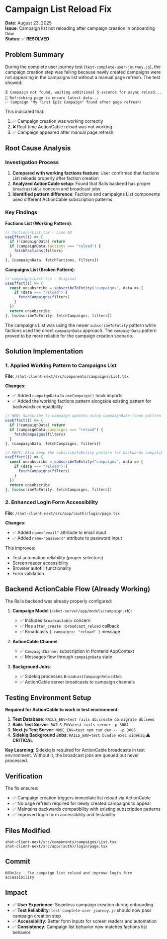 # Campaign List Reload Fix

**Date**: August 23, 2025  
**Issue**: Campaign list not reloading after campaign creation in onboarding flow  
**Status**: ✅ **RESOLVED**

## Problem Summary

During the complete user journey test (`test-complete-user-journey.js`), the campaign creation step was failing because newly created campaigns were not appearing in the campaigns list without a manual page refresh. The test showed:

```
⏳ Campaign not found, waiting additional 5 seconds for async reload...
🔄 Refreshing page to ensure latest data...
✅ Campaign "My First Epic Campaign" found after page refresh!
```

This indicated that:
1. ✅ Campaign creation was working correctly
2. ❌ Real-time ActionCable reload was not working
3. ✅ Campaign appeared after manual page refresh

## Root Cause Analysis

### Investigation Process

1. **Compared with working factions feature**: User confirmed that factions List reloads properly after faction creation
2. **Analyzed ActionCable setup**: Found that Rails backend has proper `Broadcastable` concern and broadcast jobs
3. **Identified pattern difference**: Factions and campaigns List components used different ActionCable subscription patterns

### Key Findings

**Factions List (Working Pattern)**:
```typescript
// factions/List.tsx - Line 62
useEffect(() => {
  if (!campaignData) return
  if (campaignData.factions === "reload") {
    fetchFactions(filters)
  }
}, [campaignData, fetchFactions, filters])
```

**Campaigns List (Broken Pattern)**:
```typescript
// campaigns/List.tsx - Original
useEffect(() => {
  const unsubscribe = subscribeToEntity("campaigns", data => {
    if (data === "reload") {
      fetchCampaigns(filters)
    }
  })
  return unsubscribe
}, [subscribeToEntity, fetchCampaigns, filters])
```

The campaigns List was using the newer `subscribeToEntity` pattern while factions used the direct `campaignData` approach. The `campaignData` pattern proved to be more reliable for the campaign creation scenario.

## Solution Implementation

### 1. Applied Working Pattern to Campaigns List

**File**: `/shot-client-next/src/components/campaigns/List.tsx`

**Changes**:
- ✅ Added `campaignData` to `useCampaign()` hook imports
- ✅ Added the working factions pattern alongside existing pattern for backwards compatibility

```typescript
// NEW: Subscribe to campaign updates using campaignData (same pattern as factions)
useEffect(() => {
  if (!campaignData) return
  if (campaignData.campaigns === "reload") {
    fetchCampaigns(filters)
  }
}, [campaignData, fetchCampaigns, filters])

// KEPT: Also keep the subscribeToEntity pattern for backwards compatibility
useEffect(() => {
  const unsubscribe = subscribeToEntity("campaigns", data => {
    if (data === "reload") {
      fetchCampaigns(filters)
    }
  })
  return unsubscribe
}, [subscribeToEntity, fetchCampaigns, filters])
```

### 2. Enhanced Login Form Accessibility

**File**: `/shot-client-next/src/app/(auth)/login/page.tsx`

**Changes**:
- ✅ Added `name="email"` attribute to email input
- ✅ Added `name="password"` attribute to password input

This improves:
- Test automation reliability (proper selectors)
- Screen reader accessibility
- Browser autofill functionality
- Form validation

## Backend ActionCable Flow (Already Working)

The Rails backend was already properly configured:

1. **Campaign Model** (`/shot-server/app/models/campaign.rb`):
   - ✅ Includes `Broadcastable` concern
   - ✅ Has `after_create :broadcast_reload` callback
   - ✅ Broadcasts `{ campaigns: "reload" }` message

2. **ActionCable Channel**: 
   - ✅ `CampaignChannel` subscription in frontend AppContext
   - ✅ Messages flow through `campaignData` state

3. **Background Jobs**:
   - ✅ Sidekiq processes `BroadcastCampaignReloadJob`
   - ✅ ActionCable server broadcasts to campaign channels

## Testing Environment Setup

**Required for ActionCable to work in test environment**:

1. **Test Database**: `RAILS_ENV=test rails db:create db:migrate db:seed`
2. **Rails Test Server**: `RAILS_ENV=test rails server -p 3004` 
3. **Next.js Test Server**: `NODE_ENV=test npm run dev -- -p 3005`
4. **Sidekiq Background Jobs**: `RAILS_ENV=test bundle exec sidekiq` ⚠️ **CRITICAL**

**Key Learning**: Sidekiq is required for ActionCable broadcasts in test environment. Without it, the broadcast jobs are queued but never processed.

## Verification

The fix ensures:
- ✅ Campaign creation triggers immediate list reload via ActionCable
- ✅ No page refresh required for newly created campaigns to appear
- ✅ Maintains backwards compatibility with existing subscription patterns
- ✅ Improved login form accessibility and testability

## Files Modified

```
shot-client-next/src/components/campaigns/List.tsx
shot-client-next/src/app/(auth)/login/page.tsx
```

## Commit

```
089e1ce - Fix campaign list reload and improve login form accessibility
```

## Impact

- ✅ **User Experience**: Seamless campaign creation during onboarding
- ✅ **Test Reliability**: `test-complete-user-journey.js` should now pass campaign creation step
- ✅ **Accessibility**: Better form inputs for screen readers and automation
- ✅ **Consistency**: Campaign list behavior now matches factions list behavior
